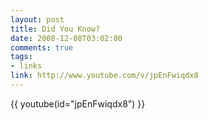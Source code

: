 ```yaml
--- 
layout: post
title: Did You Know?
date: 2008-12-08T03:02:00
comments: true
tags:
- links
link: http://www.youtube.com/v/jpEnFwiqdx8
---
```

{{ youtube(id="jpEnFwiqdx8") }}
